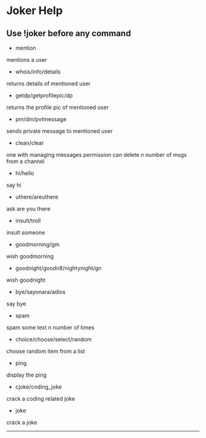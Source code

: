 # Joker Help
## Use !joker before any command
- mention

mentions a user
- whois/info/details

returns details of mentioned user
- getdp/getprofilepic/dp

returns the profile pic of mentioned user
- pm/dm/pvtmessage

sends private message to mentioned user
- clean/clear

one with managing messages permission can delete n number of msgs from a channel
- hi/hello

say hi
- uthere/areuthere

ask are you there
- insult/troll

insult someone
- goodmorning/gm

wish goodmorning
- goodnight/goodn8/nightynight/gn

wish goodnight
- bye/sayonara/adios

say bye
- spam

spam some text n number of times
- choice/choose/select/random

choose random item from a list
- ping

display the ping
- cjoke/coding_joke

crack a coding related joke
- joke

crack a joke

---
